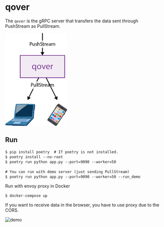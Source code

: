 # qover

The `qover` is the gRPC server that transfers the data sent through PushStream as PullStream.

<img src="doc/qover.png" alt="qover" width="200px" />

## Run

```
$ pip install poetry  # If poetry is not installed.
$ poetry install --no-root
$ poetry run python app.py --port=9090 --worker=50

# You can run with demo server (just sending PullStream)
$ poetry run python app.py --port=9090 --worker=50 --run_demo
```

Run with envoy proxy in Docker
```
$ docker-compose up
```

If you want to receive data in the browser, you have to use proxy due to the CORS.

<img src="doc/demo.gif" alt="demo" />
